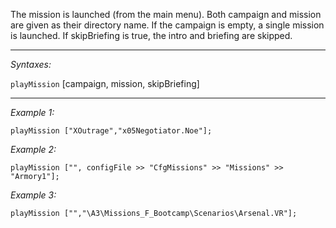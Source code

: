 The mission is launched (from the main menu). Both campaign and mission are given as their directory name. If the campaign is empty, a single mission is launched. If skipBriefing is true, the intro and briefing are skipped.


---
*Syntaxes:*

`playMission` [campaign, mission, skipBriefing]

---
*Example 1:*

```sqf
playMission ["XOutrage","x05Negotiator.Noe"];
```

*Example 2:*

```sqf
playMission ["", configFile >> "CfgMissions" >> "Missions" >> "Armory1"];
```

*Example 3:*

```sqf
playMission ["","\A3\Missions_F_Bootcamp\Scenarios\Arsenal.VR"];
```